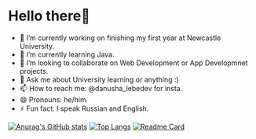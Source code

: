 # Hello there👋


- 🔭 I’m currently working on finishing my first year at Newcastle University.
- 🌱 I’m currently learning Java.
- 👯 I’m looking to collaborate on Web Development or App Developmnet projects.
- 💬 Ask me about University learning or anything :)
- 📫 How to reach me: @danusha_lebedev for insta.
- 😄 Pronouns: he/him
- ⚡ Fun fact: I speak Russian and English.

[![Anurag's GitHub stats](https://github-readme-stats.vercel.app/api?username=daniil-lebedev)](https://github.com/daniil-lebedev/github-readme-stats)
[![Top Langs](https://github-readme-stats.vercel.app/api/top-langs/?username=daniil-lebedev)](https://github.com/daniil-lebedev/github-readme-stats)
[![Readme Card](https://github-readme-stats.vercel.app/api/pin/?username=daniil-lebedev&repo=github-readme-stats)](https://github.com/daniil-lebedev/github-readme-stats)

